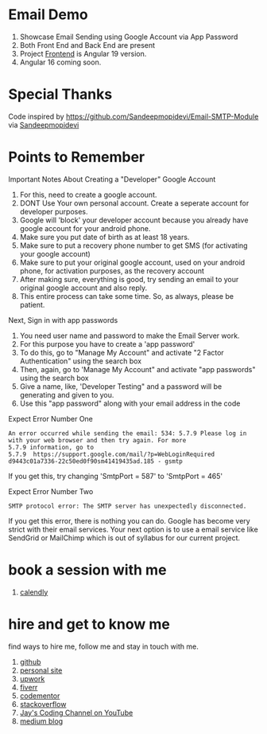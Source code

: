 # Email Demo 

1. Showcase Email Sending using Google Account via App Password
1. Both Front End and Back End are present
1. Project [Frontend](Frontend) is Angular 19 version. 
1. Angular 16 coming soon. 

# Special Thanks

Code inspired by https://github.com/Sandeepmopidevi/Email-SMTP-Module via [Sandeepmopidevi](https://github.com/Sandeepmopidevi)

# Points to Remember

Important Notes About Creating a "Developer" Google Account

1. For this, need to create a google account. 
1. DONT Use Your own personal account. Create a seperate account for developer purposes.
1. Google will 'block' your developer account because you already have google account for your android phone.
1. Make sure you put date of birth as at least 18 years.
1. Make sure to put a recovery phone number to get SMS (for activating your google account)
1. Make sure to put your original google account, used on your android phone, for activation purposes, as the recovery account
1. After making sure, everything is good, try sending an email to your original google account and also reply.
1. This entire process can take some time. So, as always, please be patient. 

Next, Sign in with app passwords

1. You need user name and password to make the Email Server work. 
1. For this purpose you have to create a 'app password'
1. To do this, go to "Manage My Account" and activate "2 Factor Authentication" using the search box
1. Then, again, go to 'Manage My Account" and activate "app passwords" using the search box
1. Give a name, like, 'Developer Testing" and a password will be generating and given to you.
1. Use this "app password" along with your email address in the code

Expect Error Number One

```
An error occurred while sending the email: 534: 5.7.9 Please log in with your web browser and then try again. For more
5.7.9 information, go to
5.7.9  https://support.google.com/mail/?p=WebLoginRequired d9443c01a7336-22c50ed0f90sm41419435ad.185 - gsmtp
```

If you get this, try changing 'SmtpPort = 587' to 'SmtpPort = 465'

Expect Error Number Two

```
SMTP protocol error: The SMTP server has unexpectedly disconnected.
```

If you get this error, there is nothing you can do. Google has become very strict with their email services. Your next option is to use a email service like SendGrid or MailChimp which is out of syllabus for our current project. 

# book a session with me

1. [calendly](https://calendly.com/jaycodingtutor/30min)

# hire and get to know me

find ways to hire me, follow me and stay in touch with me.

1. [github](https://github.com/Jay-study-nildana)
1. [personal site](https://thechalakas.com)
1. [upwork](https://www.upwork.com/fl/vijayasimhabr)
1. [fiverr](https://www.fiverr.com/jay_codeguy)
1. [codementor](https://www.codementor.io/@vijayasimhabr)
1. [stackoverflow](https://stackoverflow.com/users/5338888/jay)
1. [Jay's Coding Channel on YouTube](https://www.youtube.com/channel/UCJJVulg4J7POMdX0veuacXw/)
1. [medium blog](https://medium.com/@vijayasimhabr)